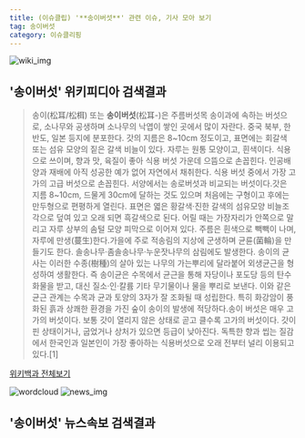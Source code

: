 ```yaml
---
title: (이슈클립) '**송이버섯**' 관련 이슈, 기사 모아 보기
tag: 송이버섯
category: 이슈클리핑
---
```

![wiki_img](https://user-images.githubusercontent.com/42597476/44503234-41136a80-a6d0-11e8-9071-6fc6418eafe4.png)
## **'**송이버섯**'** 위키피디아 검색결과
>송이(松耳/松栮) 또는 **송이버섯**(松耳-)은 주름버섯목 송이과에 속하는 버섯으로, 소나무와 공생하며 소나무의 낙엽이 쌓인 곳에서 많이 자란다. 중국 북부, 한반도, 일본 등지에 분포한다. 갓의 지름은 8~10cm 정도이고, 표면에는 회갈색 또는 섬유 모양의 짙은 갈색 비늘이 있다. 자루는 원통 모양이고, 흰색이다. 식용으로 쓰이며, 향과 맛, 육질이 좋아 식용 버섯 가운데 으뜸으로 손꼽힌다. 인공배양과 재배에 아직 성공한 예가 없어 자연에서 채취한다. 식용 버섯 중에서 가장 고가의 고급 버섯으로 손꼽힌다. 서양에서는 송로버섯과 비교되는 버섯이다.갓은 지름 8~10cm, 드물게 30cm에 달하는 것도 있으며 처음에는 구형이고 후에는 만두형으로 편평하게 열린다. 표면은 엷은 황갈색·진한 갈색의 섬유모양 비늘조각으로 덮여 있고 오래 되면 흑갈색으로 된다. 어릴 때는 가장자리가 안쪽으로 말리고 자루 상부의 솜털 모양 피막으로 이어져 있다. 주름은 흰색으로 빽빽이 나며, 자루에 만생(蔓生)한다.가을에 주로 적송림의 지상에 군생하며 균륜(菌輪)을 만들기도 한다. 솔송나무·좀솔송나무·누운잣나무의 삼림에도 발생한다. 송이의 균사는 이러한 수종(樹種)의 살아 있는 나무의 가는뿌리에 달라붙어 외생균근을 형성하여 생활한다. 즉 송이균은 수목에서 균근을 통해 자당이나 포도당 등의 탄수화물을 받고, 대신 질소·인·칼륨 기타 무기물이나 물을 뿌리로 보낸다. 이와 같은 균근 관계는 수목과 균과 토양의 3자가 잘 조화될 때 성립한다. 특히 화강암이 풍화된 흙과 상쾌한 환경을 가진 숲이 송이의 발생에 적당하다.송이 버섯은 매우 고가의 버섯이다. 보통 갓이 열리지 않은 상태로 곧고 클수록 고가의 버섯이다. 갓이 핀 상태이거나, 굽었거나 상처가 있으면 등급이 낮아진다. 독특한 향과 씹는 질감에서 한국인과 일본인이 가장 좋아하는 식용버섯으로 오래 전부터 널리 이용되고 있다.[1]

<a href="https://ko.wikipedia.org/wiki/송이버섯" target="_blank">위키백과 전체보기</a>

![wordcloud](https://s3.ap-northeast-2.amazonaws.com/lyrics101-wordcloud/2018-09-20-1537441945.png)
![news_img](https://user-images.githubusercontent.com/42597476/44507050-1206f400-a6e4-11e8-8d98-7ffbfebb353f.png)
## **'**송이버섯**'** 뉴스속보 검색결과

